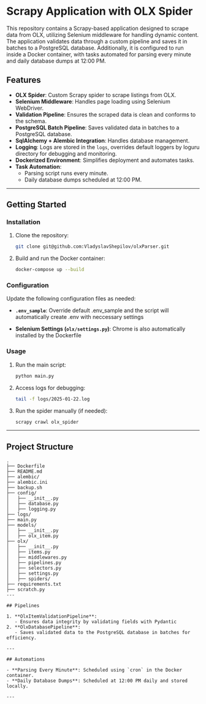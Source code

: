 # Scrapy Application with OLX Spider

This repository contains a Scrapy-based application designed to scrape data from OLX, utilizing Selenium middleware for handling dynamic content. The application validates data through a custom pipeline and saves it in batches to a PostgreSQL database. Additionally, it is configured to run inside a Docker container, with tasks automated for parsing every minute and daily database dumps at 12:00 PM.

## Features

- **OLX Spider**: Custom Scrapy spider to scrape listings from OLX.
- **Selenium Middleware**: Handles page loading using Selenium WebDriver.
- **Validation Pipeline**: Ensures the scraped data is clean and conforms to the schema.
- **PostgreSQL Batch Pipeline**: Saves validated data in batches to a PostgreSQL database.
- **SqlAlchemy + Alembic Integration**: Handles database management.
- **Logging**: Logs are stored in the `logs`, overrides default loggers by loguru directory for debugging and monitoring.
- **Dockerized Environment**: Simplifies deployment and automates tasks.
- **Task Automation**:
  - Parsing script runs every minute.
  - Daily database dumps scheduled at 12:00 PM.

---

## Getting Started

### Installation

1. Clone the repository:
   ```bash
   git clone git@github.com:VladyslavShepilov/olxParser.git
   ```

2. Build and run the Docker container:
   ```bash
   docker-compose up --build
   ```

### Configuration

Update the following configuration files as needed:

- **`.env_sample`**:
    Override default .env_sample and the script will automatically create .env with neccessary settings

- **Selenium Settings (`olx/settings.py`)**:
Chrome is also automatically installed by the Dockerfile

### Usage

1. Run the main script:
   ```bash
   python main.py
   ```

2. Access logs for debugging:
   ```bash
   tail -f logs/2025-01-22.log
   ```

3. Run the spider manually (if needed):
   ```bash
   scrapy crawl olx_spider
   ```

---

## Project Structure

```
.
├── Dockerfile
├── README.md
├── alembic/
├── alembic.ini
├── backup.sh
├── config/
│   ├── __init__.py
│   ├── database.py
│   ├── logging.py
├── logs/
├── main.py
├── models/
│   ├── __init__.py
│   ├── olx_item.py
├── olx/
│   ├── __init__.py
│   ├── items.py
│   ├── middlewares.py
│   ├── pipelines.py
│   ├── selectors.py
│   ├── settings.py
│   ├── spiders/
├── requirements.txt
├── scratch.py
---

## Pipelines

1. **OlxItemValidationPipeline**:
   - Ensures data integrity by validating fields with Pydantic
2. **OlxDatabasePipeline**:
   - Saves validated data to the PostgreSQL database in batches for efficiency.

---

## Automations

- **Parsing Every Minute**: Scheduled using `cron` in the Docker container.
- **Daily Database Dumps**: Scheduled at 12:00 PM daily and stored locally.

---
